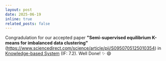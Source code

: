 ```yaml
---
layout: post
date: 2025-06-19
inline: true
related_posts: false
---
```


Congradulation for our accepted paper **"Semi-supervised equilibrium K-means for imbalanced data clustering"**(https://www.sciencedirect.com/science/article/pii/S0950705125010354) in [Knowledge-based System](https://www.sciencedirect.com/journal/knowledge-based-systems) (IF: 7.2). Well Done! :sparkles: :smile:
